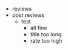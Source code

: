  - reviews
  - post reviews
      - test
        - all fine
        - title too long
        - rate too high
